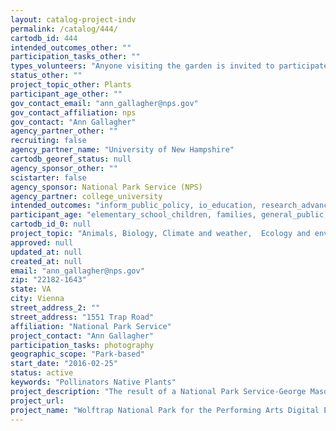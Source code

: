 ```yaml
---
layout: catalog-project-indv
permalink: /catalog/444/
cartodb_id: 444
intended_outcomes_other: ""
participation_tasks_other: ""
types_volunteers: "Anyone visiting the garden is invited to participate. The only requirement is the ability to take and upload digital photos. A smart phone with a QR app is able to submit photos from the park. Alternatively the photos can easily be uploaded to the picture post website from a home computer at https://picturepost.unh.edu/post.jsp?postId=1178#picset=17421&orientation"
status_other: ""
project_topic_other: Plants
participant_age_other: ""
gov_contact_email: "ann_gallagher@nps.gov"
gov_contact_affiliation: nps
gov_contact: "Ann Gallagher"
agency_partner_other: ""
recruiting: false
agency_partner_name: "University of New Hampshire"
cartodb_georef_status: null
agency_sponsor_other: ""
scistarter: false
agency_sponsor: National Park Service (NPS)
agency_partner: college_university
intended_outcomes: "inform_public_policy, io_education, research_advancement"
participant_age: "elementary_school_children, families, general_public, middle_school_children, teens"
cartodb_id_0: null
project_topic: "Animals, Biology, Climate and weather,  Ecology and environment,  Nature and outdoors, Pollinators/insects"
approved: null
updated_at: null
created_at: null
email: "ann_gallagher@nps.gov"
zip: "22182-1643"
state: VA
city: Vienna
street_address_2: ""
street_address: "1551 Trap Road"
affiliation: "National Park Service"
project_contact: "Ann Gallagher"
participation_tasks: photography
geographic_scope: "Park-based"
start_date: "2016-02-25"
status: active
keywords: "Pollinators Native Plants"
project_description: "The result of a National Park Service-George Mason University Climate Change Communication Internship, the two wayside exhibits in the Wolf Trap National Park for the Performing Arts link native plants and pollinators with climate. The Wolf Trap wayside project sought to draw connections between the importance of preserving natural landscapes and how the park is being impacted by climate change. The aim was to develop a wayside that supported the park’s broader goals to develop an outdoor classroom by highlighting the native plant garden and meadow. In working with the park staff, the interns developed a narrative that used pollinators as the main character. The narrative calls attention to the importance of native plants and pollinators in creating healthy ecosystems and how citizen science at the park was creating habitat. A key component of this story was communicating how climate change is currently impacting the plant-pollinator relationship through shifting bloom times. ...This wayside explains how climate is impacting pollination and the relationship between plants, pollinators, and people. This narrative encourages volunteerism and citizen science at Wolf Trap through phenological monitoring programs ranging from species counts and a picture post. In addition to the wayside content, the interactive material includes a citizen scientist video, native bee facts, and a family activity encouraging the exploration of the garden through a plant identification game.  http://esp.gmu.edu/wp-content/uploads/2013/12/ESP_Newsletter_Fall_2013.pdf"
project_url: 
project_name: "Wolftrap National Park for the Performing Arts Digital Earth Watch (DEW) Picture Post Phenology Wayside #1"
---
```

